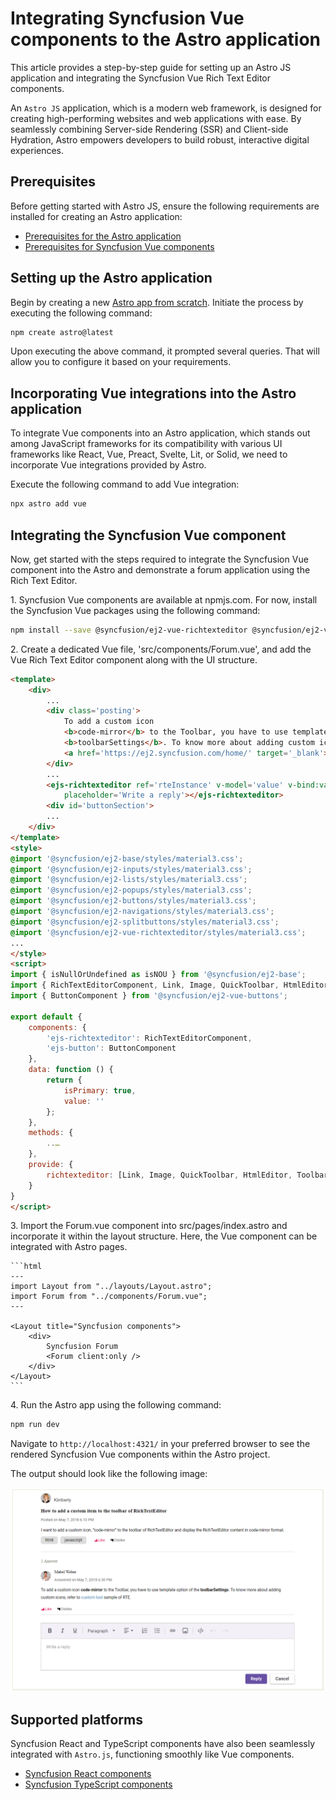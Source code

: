 # Integrating Syncfusion Vue components to the Astro application

This article provides a step-by-step guide for setting up an Astro JS application and integrating the Syncfusion Vue Rich Text Editor components.

An `Astro JS` application, which is a modern web framework, is designed for creating high-performing websites and web applications with ease. By seamlessly combining Server-side Rendering (SSR) and Client-side Hydration, Astro empowers developers to build robust, interactive digital experiences.

## Prerequisites

Before getting started with Astro JS, ensure the following requirements are installed for creating an Astro application:

* [Prerequisites for the Astro application](https://docs.astro.build/en/install/auto/#prerequisites)
* [Prerequisites for Syncfusion Vue components](https://ej2.syncfusion.com/vue/documentation/system-requirements)

## Setting up the Astro application

Begin by creating a new [Astro app from scratch](https://docs.astro.build/en/install/auto/#installation). Initiate the process by executing the following command:

```sh
npm create astro@latest
```

Upon executing the above command, it prompted several queries. That will allow you to configure it based on your requirements.

## Incorporating Vue integrations into the Astro application

To integrate Vue components into an Astro application, which stands out among JavaScript frameworks for its compatibility with various UI frameworks like React, Vue, Preact, Svelte, Lit, or Solid, we need to incorporate Vue integrations provided by Astro.

Execute the following command to add Vue integration:

```sh
npx astro add vue
```

## Integrating the Syncfusion Vue component

Now, get started with the steps required to integrate the Syncfusion Vue component into the Astro and demonstrate a forum application using the Rich Text Editor.

1\. Syncfusion Vue components are available at npmjs.com. For now, install the Syncfusion Vue packages using the following command:

```sh
npm install --save @syncfusion/ej2-vue-richtexteditor @syncfusion/ej2-vue-buttons
```

2\. Create a dedicated Vue file, 'src/components/Forum.vue', and add the Vue Rich Text Editor component along with the UI structure.

```html
<template>
    <div>
        ...
        <div class='posting'>
            To add a custom icon
            <b>code-mirror</b> to the Toolbar, you have to use template option of the
            <b>toolbarSettings</b>. To know more about adding custom icons, refer to
            <a href='https://ej2.syncfusion.com/home/' target='_blank'>custom tool</a> sample of RTE.
        </div>
        ...
        <ejs-richtexteditor ref='rteInstance' v-model='value' v-bind:value='value'
            placeholder='Write a reply'></ejs-richtexteditor>
        <div id='buttonSection'>
        ...
    </div>
</template>
<style>
@import '@syncfusion/ej2-base/styles/material3.css';
@import '@syncfusion/ej2-inputs/styles/material3.css';
@import '@syncfusion/ej2-lists/styles/material3.css';
@import '@syncfusion/ej2-popups/styles/material3.css';
@import '@syncfusion/ej2-buttons/styles/material3.css';
@import '@syncfusion/ej2-navigations/styles/material3.css';
@import '@syncfusion/ej2-splitbuttons/styles/material3.css';
@import '@syncfusion/ej2-vue-richtexteditor/styles/material3.css';
...
</style>
<script>
import { isNullOrUndefined as isNOU } from '@syncfusion/ej2-base';
import { RichTextEditorComponent, Link, Image, QuickToolbar, HtmlEditor, Toolbar } from '@syncfusion/ej2-vue-richtexteditor';
import { ButtonComponent } from '@syncfusion/ej2-vue-buttons';

export default {
    components: {
        'ejs-richtexteditor': RichTextEditorComponent,
        'ejs-button': ButtonComponent
    },
    data: function () {
        return {
            isPrimary: true,
            value: ''
        };
    },
    methods: {
        ..…
    },
    provide: {
        richtexteditor: [Link, Image, QuickToolbar, HtmlEditor, Toolbar]
    }
}
</script>
```

3\. Import the Forum.vue component into src/pages/index.astro and incorporate it within the layout structure. Here, the Vue component can be integrated with Astro pages.

    ```html
    ---
    import Layout from "../layouts/Layout.astro";
    import Forum from "../components/Forum.vue";
    ---

    <Layout title="Syncfusion components">
        <div>
            Syncfusion Forum
            <Forum client:only />
        </div>
    </Layout>
    ```

4\. Run the Astro app using the following command:

```sh
npm run dev
```

Navigate to `http://localhost:4321/` in your preferred browser to see the rendered Syncfusion Vue components within the Astro project.

The output should look like the following image:

![ej2-astro](./images/demo.png)

## Supported platforms

Syncfusion React and TypeScript components have also been seamlessly integrated with `Astro.js`, functioning smoothly like Vue components.

* [Syncfusion React components](https://www.syncfusion.com/react-components)
* [Syncfusion TypeScript components](https://www.syncfusion.com/javascript-ui-controls)
